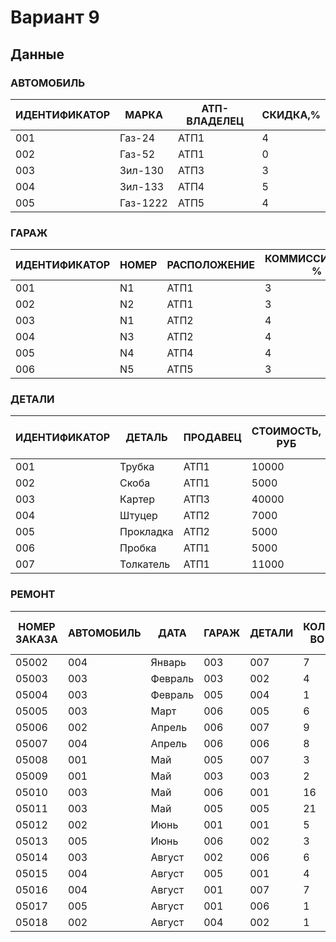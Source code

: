 # Вариант 9

## Данные

### АВТОМОБИЛЬ
| ИДЕНТИФИКАТОР | МАРКА    | АТП-ВЛАДЕЛЕЦ | СКИДКА,% |
|----------------|----------|---------------|----------|
| 001            | Газ-24   | АТП1          | 4        |
| 002            | Газ-52   | АТП1          | 0        |
| 003            | Зил-130  | АТП3          | 3        |
| 004            | Зил-133  | АТП4          | 5        |
| 005            | Газ-1222 | АТП5          | 4        |

### ГАРАЖ
| ИДЕНТИФИКАТОР | НОМЕР | РАСПОЛОЖЕНИЕ | КОММИССИОННЫЕ, % |
|----------------|-------|--------------|------------------|
| 001            | N1    | АТП1         | 3                |
| 002            | N2    | АТП1         | 3                |
| 003            | N1    | АТП2         | 4                |
| 004            | N3    | АТП2         | 4                |
| 005            | N4    | АТП4         | 4                |
| 006            | N5    | АТП5         | 3                |

### ДЕТАЛИ
| ИДЕНТИФИКАТОР | ДЕТАЛЬ     | ПРОДАВЕЦ | СТОИМОСТЬ, РУБ | МАКС. КОЛ-ВО |
|----------------|------------|----------|----------------|---------------|
| 001            | Трубка     | АТП1     | 10000          | 100           |
| 002            | Скоба      | АТП1     | 5000           | 230           |
| 003            | Картер     | АТП3     | 40000          | 70            |
| 004            | Штуцер     | АТП2     | 7000           | 200           |
| 005            | Прокладка  | АТП2     | 5000           | 1200          |
| 006            | Пробка     | АТП1     | 5000           | 300           |
| 007            | Толкатель  | АТП1     | 11000          | 120           |

### РЕМОНТ
| НОМЕР ЗАКАЗА | АВТОМОБИЛЬ | ДАТА     | ГАРАЖ | ДЕТАЛИ | КОЛ-ВО | ОБЩАЯ СТОИМОСТЬ, РУБ |
|---------------|------------|----------|-------|--------|--------|----------------------|
| 05002         | 004        | Январь   | 003   | 007    | 7      | 77000                |
| 05003         | 003        | Февраль  | 003   | 002    | 4      | 20000                |
| 05004         | 003        | Февраль  | 005   | 004    | 1      | 7000                 |
| 05005         | 003        | Март     | 006   | 005    | 6      | 30000                |
| 05006         | 002        | Апрель   | 006   | 007    | 9      | 99000                |
| 05007         | 004        | Апрель   | 006   | 006    | 8      | 40000                |
| 05008         | 001        | Май      | 005   | 007    | 3      | 33000                |
| 05009         | 001        | Май      | 003   | 003    | 2      | 80000                |
| 05010         | 003        | Май      | 006   | 001    | 16     | 160000               |
| 05011         | 003        | Май      | 005   | 005    | 21     | 105000               |
| 05012         | 002        | Июнь     | 001   | 001    | 5      | 50000                |
| 05013         | 005        | Июнь     | 006   | 002    | 3      | 15000                |
| 05014         | 003        | Август   | 002   | 006    | 6      | 30000                |
| 05015         | 004        | Август   | 005   | 001    | 4      | 40000                |
| 05016         | 004        | Август   | 001   | 007    | 7      | 77000                |
| 05017         | 005        | Август   | 001   | 006    | 1      | 5000                 |
| 05018         | 002        | Август   | 004   | 002    | 1      | 5000                 |

